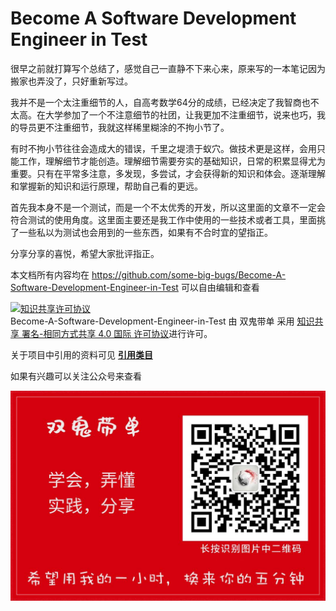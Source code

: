# Become A Software Development Engineer in Test

很早之前就打算写个总结了，感觉自己一直静不下来心来，原来写的一本笔记因为搬家也弄没了，只好重新写过。

我并不是一个太注重细节的人，自高考数学64分的成绩，已经决定了我智商也不太高。在大学参加了一个不注意细节的社团，让我更加不注重细节，说来也巧，我的导员更不注重细节，我就这样稀里糊涂的不拘小节了。

有时不拘小节往往会造成大的错误，千里之堤溃于蚁穴。做技术更是这样，会用只能工作，理解细节才能创造。理解细节需要夯实的基础知识，日常的积累显得尤为重要。只有在平常多注意，多发现，多尝试，才会获得新的知识和体会。逐渐理解和掌握新的知识和运行原理，帮助自己看的更远。


首先我本身不是一个测试，而是一个不太优秀的开发，所以这里面的文章不一定会符合测试的使用角度。这里面主要还是我工作中使用的一些技术或者工具，里面挑了一些私以为测试也会用到的一些东西，如果有不合时宜的望指正。

分享分享的喜悦，希望大家批评指正。

本文档所有内容均在 https://github.com/some-big-bugs/Become-A-Software-Development-Engineer-in-Test 可以自由编辑和查看

<a rel="license" href="http://creativecommons.org/licenses/by-sa/4.0/"><img alt="知识共享许可协议" style="border-width:0" src="https://i.creativecommons.org/l/by-sa/4.0/88x31.png" /></a><br /><span xmlns:dct="http://purl.org/dc/terms/" property="dct:title">Become-A-Software-Development-Engineer-in-Test</span> 由 <span xmlns:cc="http://creativecommons.org/ns#" property="cc:attributionName">双鬼带单</span> 采用 <a rel="license" href="http://creativecommons.org/licenses/by-sa/4.0/">知识共享 署名-相同方式共享 4.0 国际 许可协议</a>进行许可。

关于项目中引用的资料可见 [**引用类目**](引用类目.md)

如果有兴趣可以关注公众号来查看

![双鬼带单](img/red.jpg)

